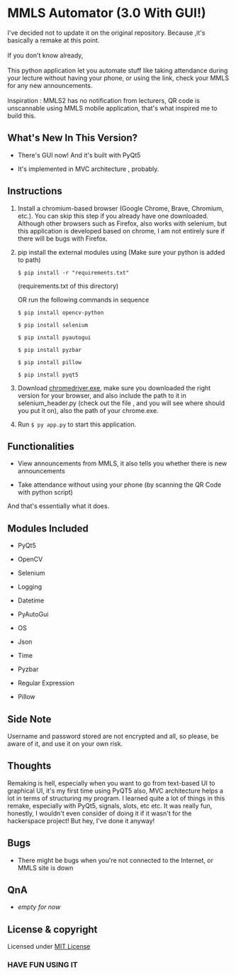 # MMLS Automator (3.0 With GUI!)

I've decided not to update it on the original repository. Because ,it's basically a remake at this point.
<br><br>
If you don't know already,
<br><br>
This python application let you automate stuff like taking attendance during your lecture without having your phone, or using the link, check your MMLS for any new announcements.
<br><br>
Inspiration : MMLS2 has no notification from lecturers, QR code is unscannable using MMLS mobile application, that's what inspired me to build this.

## What's New In This Version?
- There's GUI now! And it's built with PyQt5

- It's implemented in MVC architecture , probably.


## Instructions

1. Install a chromium-based browser (Google Chrome, Brave, Chromium, etc.). You can skip this step if you already have one downloaded. Although other browsers such as Firefox, also works with selenium, but this application is developed based on chrome, I am not entirely sure if there will be bugs with Firefox.

2. pip install the external modules using (Make sure your python is added to path)

    `$ pip install -r "requirements.txt"`

    (requirements.txt of this directory)

    OR run the following commands in sequence

    `$ pip install opencv-python`

    `$ pip install selenium`

    `$ pip install pyautogui`

    `$ pip install pyzbar`

    `$ pip install pillow`

    `$ pip install pyqt5`

3. Download [chromedriver.exe](https://chromedriver.chromium.org/downloads), make sure you downloaded the right version for your browser, and also include the path to it in selenium_header.py (check out the file , and you will see where should you put it on), also the path of your chrome.exe.

4. Run `$ py app.py` to start this application.

## Functionalities

- View announcements from MMLS, it also tells you whether there is new announcements

- Take attendance without using your phone (by scanning the QR Code with python script)

And that's essentially what it does.

## Modules Included

- PyQt5

- OpenCV 

- Selenium

- Logging

- Datetime

- PyAutoGui

- OS 

- Json

- Time

- Pyzbar

- Regular Expression

- Pillow

## Side Note

Username and password stored are not encrypted and all, so please, be aware of it, and use it on your own risk.

## Thoughts

Remaking is hell, especially when you want to go from text-based UI to graphical UI, it's my first time using PyQT5 also, MVC architecture helps a lot in terms of structuring my program. I learned quite a lot of things in this remake, especially with PyQt5, signals, slots, etc etc. It was really fun, honestly, I wouldn't even consider of doing it if it wasn't for the hackerspace project! But hey, I've done it anyway!  

## Bugs

- There might be bugs when you're not connected to the Internet, or MMLS site is down

## QnA

- *empty for now*

## License & copyright

Licensed under [MIT License](LICENSE)


### HAVE FUN USING IT
